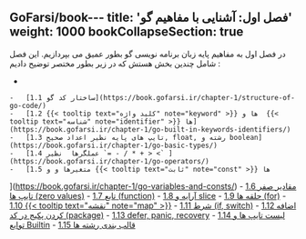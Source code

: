 GoFarsi/book---
title: 'فصل اول: آشنایی با مفاهیم گو'
weight: 1000
bookCollapseSection: true
---

در فصل اول به مفاهیم پایه زبان برنامه نویسی گو  بطور عمیق می بپردازیم. این فصل شامل چندین بخش هستش که در زیر بطور مختصر توضیح دادیم :

- 

    -   [1.1 ساختار کد گو](https://book.gofarsi.ir/chapter-1/structure-of-go-code/)
    -   [1.2 {{< tooltip text="کلید واژه" note="keyword" >}} ها و  {{< tooltip text="شناسه" note="identifier" >}} ها](https://book.gofarsi.ir/chapter-1/go-built-in-keywords-identifiers/)
    -   [1.3 تایپ های پایه نظیر اعداد صحیح, float, رشته و boolean](https://book.gofarsi.ir/chapter-1/go-basic-types/)
    -   [1.4 عملگرها  نظیر `= - / * + > <` ](https://book.gofarsi.ir/chapter-1/go-operators/)
    -   [1.5 متغیرها و و {{< tooltip text="ثابت" note="const" >}} ها 
](https://book.gofarsi.ir/chapter-1/go-variables-and-consts/)
    -   [1.6 مقادیر صفر تایپ ها (zero values)](https://book.gofarsi.ir/chapter-1/go-zero-values/)
    -   [1.7 تابع (function)](https://book.gofarsi.ir/chapter-1/go-function/)
    -   [1.8 آرایه و slice](https://book.gofarsi.ir/chapter-1/go-array/)
    -   [1.9 حلقه ها (for)](https://book.gofarsi.ir/chapter-1/go-for/)
    -   [1.10 {{< tooltip text="نقشه" note="map" >}}](https://book.gofarsi.ir/chapter-1/go-map/)
    -   [1.11 شرط (if, switch)](https://book.gofarsi.ir/chapter-1/go-if-switch/)
    -   [1.12 اضافه کردن پکیج در کد (package)](https://book.gofarsi.ir/chapter-1/go-package/)
    -   [1.13 defer, panic, recovery](https://book.gofarsi.ir/chapter-1/go-defer-panic-recovery/)
    -   [1.14 لیست تایپ ها و توابع Builtin](https://book.gofarsi.ir/chapter-1/go-builtins/)
    -   [1.15 قالب بندی رشته ها](https://book.gofarsi.ir/chapter-1/go-string-formatting/)
